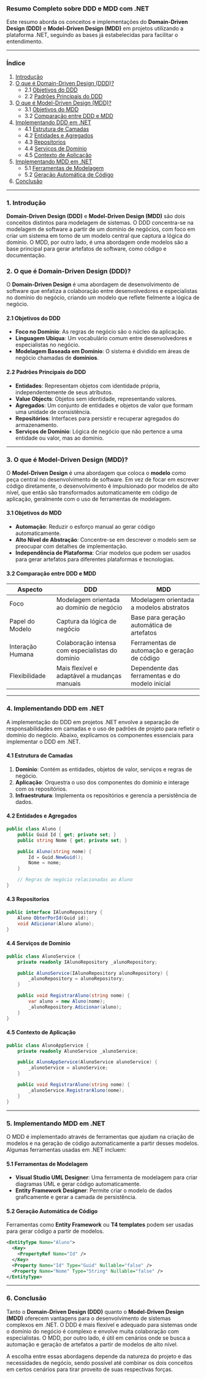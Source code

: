 ### Resumo Completo sobre DDD e MDD com .NET

Este resumo aborda os conceitos e implementações do **Domain-Driven Design (DDD)** e **Model-Driven Design (MDD)** em projetos utilizando a plataforma .NET, seguindo as bases já estabelecidas para facilitar o entendimento.

---

### Índice

1. [Introdução](#introdução)
2. [O que é Domain-Driven Design (DDD)?](#o-que-é-domain-driven-design-ddd)
   - 2.1 [Objetivos do DDD](#objetivos-do-ddd)
   - 2.2 [Padrões Principais do DDD](#padrões-principais-do-ddd)
3. [O que é Model-Driven Design (MDD)?](#o-que-é-model-driven-design-mdd)
   - 3.1 [Objetivos do MDD](#objetivos-do-mdd)
   - 3.2 [Comparação entre DDD e MDD](#comparação-entre-ddd-e-mdd)
4. [Implementando DDD em .NET](#implementando-ddd-em-net)
   - 4.1 [Estrutura de Camadas](#estrutura-de-camadas)
   - 4.2 [Entidades e Agregados](#entidades-e-agregados)
   - 4.3 [Repositorios](#repositorios)
   - 4.4 [Serviços de Domínio](#serviços-de-domínio)
   - 4.5 [Contexto de Aplicação](#contexto-de-aplicação)
5. [Implementando MDD em .NET](#implementando-mdd-em-net)
   - 5.1 [Ferramentas de Modelagem](#ferramentas-de-modelagem)
   - 5.2 [Geração Automática de Código](#geração-automática-de-código)
6. [Conclusão](#conclusão)

---

### 1. Introdução

**Domain-Driven Design (DDD)** e **Model-Driven Design (MDD)** são dois conceitos distintos para modelagem de sistemas. O DDD concentra-se na modelagem de software a partir de um domínio de negócios, com foco em criar um sistema em torno de um modelo central que captura a lógica do domínio. O MDD, por outro lado, é uma abordagem onde modelos são a base principal para gerar artefatos de software, como código e documentação.

### 2. O que é Domain-Driven Design (DDD)?

O **Domain-Driven Design** é uma abordagem de desenvolvimento de software que enfatiza a colaboração entre desenvolvedores e especialistas no domínio do negócio, criando um modelo que reflete fielmente a lógica de negócio. 

#### 2.1 Objetivos do DDD

- **Foco no Domínio**: As regras de negócio são o núcleo da aplicação.
- **Linguagem Ubiqua**: Um vocabulário comum entre desenvolvedores e especialistas no negócio.
- **Modelagem Baseada em Domínio**: O sistema é dividido em áreas de negócio chamadas de **domínios**.
  
#### 2.2 Padrões Principais do DDD

- **Entidades**: Representam objetos com identidade própria, independentemente de seus atributos.
- **Value Objects**: Objetos sem identidade, representando valores.
- **Agregados**: Um conjunto de entidades e objetos de valor que formam uma unidade de consistência.
- **Repositórios**: Interfaces para persistir e recuperar agregados do armazenamento.
- **Serviços de Domínio**: Lógica de negócio que não pertence a uma entidade ou valor, mas ao domínio.

---

### 3. O que é Model-Driven Design (MDD)?

O **Model-Driven Design** é uma abordagem que coloca o **modelo** como peça central no desenvolvimento de software. Em vez de focar em escrever código diretamente, o desenvolvimento é impulsionado por modelos de alto nível, que então são transformados automaticamente em código de aplicação, geralmente com o uso de ferramentas de modelagem.

#### 3.1 Objetivos do MDD

- **Automação**: Reduzir o esforço manual ao gerar código automaticamente.
- **Alto Nível de Abstração**: Concentre-se em descrever o modelo sem se preocupar com detalhes de implementação.
- **Independência de Plataforma**: Criar modelos que podem ser usados para gerar artefatos para diferentes plataformas e tecnologias.

#### 3.2 Comparação entre DDD e MDD

| Aspecto             | DDD                                          | MDD                                             |
|---------------------|----------------------------------------------|-------------------------------------------------|
| Foco                | Modelagem orientada ao domínio de negócio     | Modelagem orientada a modelos abstratos         |
| Papel do Modelo     | Captura da lógica de negócio                  | Base para geração automática de artefatos       |
| Interação Humana    | Colaboração intensa com especialistas do domínio | Ferramentas de automação e geração de código   |
| Flexibilidade       | Mais flexível e adaptável a mudanças manuais  | Dependente das ferramentas e do modelo inicial  |

---

### 4. Implementando DDD em .NET

A implementação do DDD em projetos .NET envolve a separação de responsabilidades em camadas e o uso de padrões de projeto para refletir o domínio do negócio. Abaixo, explicamos os componentes essenciais para implementar o DDD em .NET.

#### 4.1 Estrutura de Camadas

1. **Domínio**: Contém as entidades, objetos de valor, serviços e regras de negócio.
2. **Aplicação**: Orquestra o uso dos componentes do domínio e interage com os repositórios.
3. **Infraestrutura**: Implementa os repositórios e gerencia a persistência de dados.

#### 4.2 Entidades e Agregados

```csharp
public class Aluno {
    public Guid Id { get; private set; }
    public string Nome { get; private set; }

    public Aluno(string nome) {
        Id = Guid.NewGuid();
        Nome = nome;
    }

    // Regras de negócio relacionadas ao Aluno
}
```

#### 4.3 Repositorios

```csharp
public interface IAlunoRepository {
    Aluno ObterPorId(Guid id);
    void Adicionar(Aluno aluno);
}
```

#### 4.4 Serviços de Domínio

```csharp
public class AlunoService {
    private readonly IAlunoRepository _alunoRepository;

    public AlunoService(IAlunoRepository alunoRepository) {
        _alunoRepository = alunoRepository;
    }

    public void RegistrarAluno(string nome) {
        var aluno = new Aluno(nome);
        _alunoRepository.Adicionar(aluno);
    }
}
```

#### 4.5 Contexto de Aplicação

```csharp
public class AlunoAppService {
    private readonly AlunoService _alunoService;

    public AlunoAppService(AlunoService alunoService) {
        _alunoService = alunoService;
    }

    public void RegistrarAluno(string nome) {
        _alunoService.RegistrarAluno(nome);
    }
}
```

---

### 5. Implementando MDD em .NET

O MDD é implementado através de ferramentas que ajudam na criação de modelos e na geração de código automaticamente a partir desses modelos. Algumas ferramentas usadas em .NET incluem:

#### 5.1 Ferramentas de Modelagem

- **Visual Studio UML Designer**: Uma ferramenta de modelagem para criar diagramas UML e gerar código automaticamente.
- **Entity Framework Designer**: Permite criar o modelo de dados graficamente e gerar a camada de persistência.

#### 5.2 Geração Automática de Código

Ferramentas como **Entity Framework** ou **T4 templates** podem ser usadas para gerar código a partir de modelos.

```xml
<EntityType Name="Aluno">
  <Key>
    <PropertyRef Name="Id" />
  </Key>
  <Property Name="Id" Type="Guid" Nullable="false" />
  <Property Name="Nome" Type="String" Nullable="false" />
</EntityType>
```

---

### 6. Conclusão

Tanto o **Domain-Driven Design (DDD)** quanto o **Model-Driven Design (MDD)** oferecem vantagens para o desenvolvimento de sistemas complexos em .NET. O DDD é mais flexível e adequado para sistemas onde o domínio do negócio é complexo e envolve muita colaboração com especialistas. O MDD, por outro lado, é útil em cenários onde se busca a automação e geração de artefatos a partir de modelos de alto nível.

A escolha entre essas abordagens depende da natureza do projeto e das necessidades de negócio, sendo possível até combinar os dois conceitos em certos cenários para tirar proveito de suas respectivas forças.

